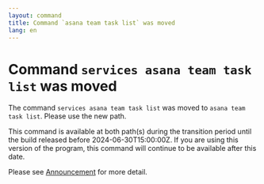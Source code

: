 ```yaml
---
layout: command
title: Command `asana team task list` was moved
lang: en
---
```


# Command `services asana team task list` was moved

The command `services asana team task list` was moved to `asana team task list`. Please use the new path.

This command is available at both path(s) during the transition period until the build released before 2024-06-30T15:00:00Z. If you are using this version of the program, this command will continue to be available after this date.

Please see [Announcement](https://github.com/watermint/toolbox/discussions/797) for more detail.



